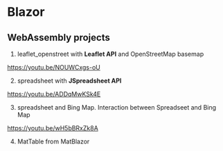 # Blazor
## WebAssembly projects
1. leaflet_openstreet with **Leaflet API** and OpenStreetMap basemap

https://youtu.be/NOUWCxgs-oU

2. spreadsheet with **JSpreadsheet API**

https://youtu.be/ADDqMwKSk4E

3. spreadsheet and Bing Map. Interaction between Spreadseet and Bing Map

https://youtu.be/wH5bBRxZk8A


4. MatTable from MatBlazor



